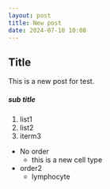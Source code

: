 ```yaml
---
layout: post
title: New post
date: 2024-07-10 10:08
---
```


## Title

This is a new post for test.
##### sub title


1. list1
2. list2
3. iterm3

- No order
	- this is a new cell type
- order2
	- lymphocyte
